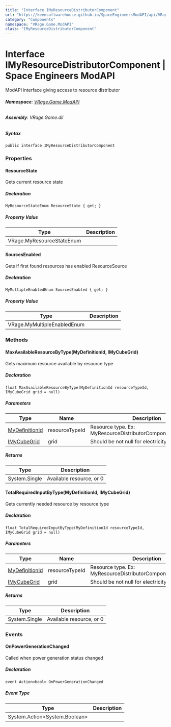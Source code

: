 ```yaml
---
title: "Interface IMyResourceDistributorComponent"
url: "https://keensoftwarehouse.github.io/SpaceEngineersModAPI/api/VRage.Game.ModAPI.IMyResourceDistributorComponent.html"
category: "Components"
namespace: "VRage.Game.ModAPI"
class: "IMyResourceDistributorComponent"
---
```


# Interface IMyResourceDistributorComponent | Space Engineers ModAPI

ModAPI interface giving access to resource distributor

###### **Namespace**: [VRage.Game.ModAPI](https://keensoftwarehouse.github.io/SpaceEngineersModAPI/api/VRage.Game.ModAPI.html)

###### **Assembly**: VRage.Game.dll

##### Syntax

```
public interface IMyResourceDistributorComponent
```

### Properties

#### ResourceState

Gets current resource state

##### Declaration

```
MyResourceStateEnum ResourceState { get; }
```

##### Property Value

| Type | Description |
| --- | --- |
| VRage.MyResourceStateEnum |     |

#### SourcesEnabled

Gets if first found resources has enabled ResourceSource

##### Declaration

```
MyMultipleEnabledEnum SourcesEnabled { get; }
```

##### Property Value

| Type | Description |
| --- | --- |
| VRage.MyMultipleEnabledEnum |     |

### Methods

#### MaxAvailableResourceByType(MyDefinitionId, IMyCubeGrid)

Gets maximum resource available by resource type

##### Declaration

```
float MaxAvailableResourceByType(MyDefinitionId resourceTypeId, IMyCubeGrid grid = null)
```

##### Parameters

| Type | Name | Description |
| --- | --- | --- |
| [MyDefinitionId](https://keensoftwarehouse.github.io/SpaceEngineersModAPI/api/VRage.Game.MyDefinitionId.html) | resourceTypeId | Resource type. Ex: MyResourceDistributorComponent.ElectricityId |
| [IMyCubeGrid](https://keensoftwarehouse.github.io/SpaceEngineersModAPI/api/VRage.Game.ModAPI.IMyCubeGrid.html) | grid | Should be not null for electricity |

##### Returns

| Type | Description |
| --- | --- |
| System.Single | Available resource, or 0 |

#### TotalRequiredInputByType(MyDefinitionId, IMyCubeGrid)

Gets currently needed resource by resource type

##### Declaration

```
float TotalRequiredInputByType(MyDefinitionId resourceTypeId, IMyCubeGrid grid = null)
```

##### Parameters

| Type | Name | Description |
| --- | --- | --- |
| [MyDefinitionId](https://keensoftwarehouse.github.io/SpaceEngineersModAPI/api/VRage.Game.MyDefinitionId.html) | resourceTypeId | Resource type. Ex: MyResourceDistributorComponent.ElectricityId |
| [IMyCubeGrid](https://keensoftwarehouse.github.io/SpaceEngineersModAPI/api/VRage.Game.ModAPI.IMyCubeGrid.html) | grid | Should be not null for electricity |

##### Returns

| Type | Description |
| --- | --- |
| System.Single | Available resource, or 0 |

### Events

#### OnPowerGenerationChanged

Called when power generation status changed

##### Declaration

```
event Action<bool> OnPowerGenerationChanged
```

##### Event Type

| Type | Description |
| --- | --- |
| System.Action<System.Boolean\> |     |